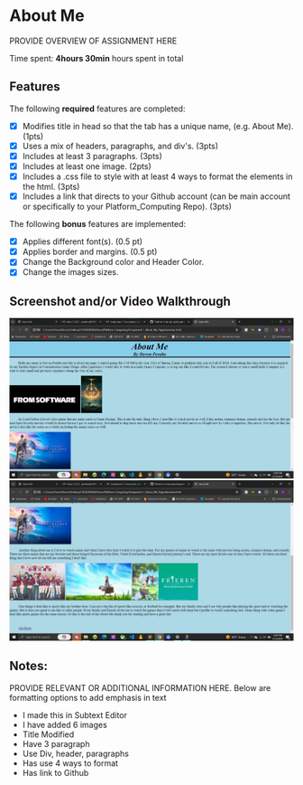 # About Me

PROVIDE OVERVIEW OF ASSIGNMENT HERE

Time spent: **4hours 30min** hours spent in total

## Features

The following **required** features are completed:

- [X] Modifies title in head so that the tab has a unique name, (e.g. About Me). (1pts)
- [X] Uses a mix of headers, paragraphs, and div's. (3pts)
- [X] Includes at least 3 paragraphs. (3pts)
- [X] Includes at least one image. (2pts)
- [X] Includes a .css file to style with at least 4 ways to format the elements in the html. (3pts)
- [X] Includes a link that directs to your Github account (can be main account or specifically to your Platform_Computing Repo). (3pts)

The following **bonus** features are implemented:

- [X] Applies different font(s). (0.5 pt)
- [X] Applies border and margins. (0.5 pt)
- [X] Change the Background color and Header Color.
- [X] Change the images sizes.

## Screenshot and/or Video Walkthrough

<img src="About me1.png" title="tileHead_Header_Par1&2_Img1,2&3_diffFont" alt="tileHead_Header_Par1&2_Img1,2&3_diffFont">

<img src="About me2.png" title="Par3&4_Img3,4,5&6_linktoRepo" alt="Par3&4_Img3,4,5&6_linktoRepo">

## Notes:
PROVIDE RELEVANT OR ADDITIONAL INFORMATION HERE. Below are formatting options to add emphasis in text
<ul>
  <li>I made this in Subtext Editor</li>
  <li>I have added 6 images</li>
  <li>Title Modified</li>
  <li>Have 3 paragraph</li>
  <li>Use Div, header, paragraphs</li>
  <li>Has use 4 ways to format</li>
  <li>Has link to Github</li>
</ul>
